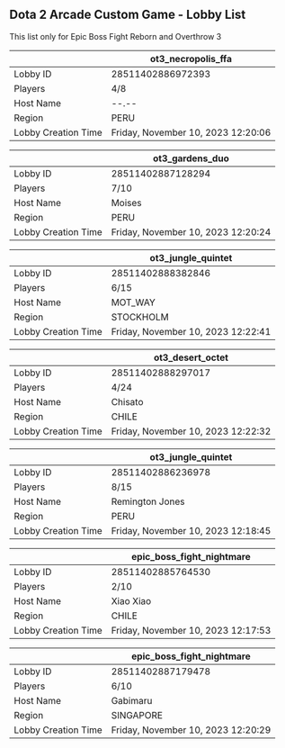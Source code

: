 ## Dota 2 Arcade Custom Game - Lobby List

This list only for Epic Boss Fight Reborn and Overthrow 3

|  | ot3_necropolis_ffa |
| ------ | ------ |
| Lobby ID | 28511402886972393 |
| Players | 4/8 |
| Host Name | --.-- |
| Region | PERU |
| Lobby Creation Time | Friday, November 10, 2023 12:20:06 |


|  | ot3_gardens_duo |
| ------ | ------ |
| Lobby ID | 28511402887128294 |
| Players | 7/10 |
| Host Name | Moises |
| Region | PERU |
| Lobby Creation Time | Friday, November 10, 2023 12:20:24 |


|  | ot3_jungle_quintet |
| ------ | ------ |
| Lobby ID | 28511402888382846 |
| Players | 6/15 |
| Host Name | MOT_WAY |
| Region | STOCKHOLM |
| Lobby Creation Time | Friday, November 10, 2023 12:22:41 |


|  | ot3_desert_octet |
| ------ | ------ |
| Lobby ID | 28511402888297017 |
| Players | 4/24 |
| Host Name | Chisato |
| Region | CHILE |
| Lobby Creation Time | Friday, November 10, 2023 12:22:32 |


|  | ot3_jungle_quintet |
| ------ | ------ |
| Lobby ID | 28511402886236978 |
| Players | 8/15 |
| Host Name | Remington Jones |
| Region | PERU |
| Lobby Creation Time | Friday, November 10, 2023 12:18:45 |


|  | epic_boss_fight_nightmare |
| ------ | ------ |
| Lobby ID | 28511402885764530 |
| Players | 2/10 |
| Host Name | Xiao Xiao |
| Region | CHILE |
| Lobby Creation Time | Friday, November 10, 2023 12:17:53 |


|  | epic_boss_fight_nightmare |
| ------ | ------ |
| Lobby ID | 28511402887179478 |
| Players | 6/10 |
| Host Name | Gabimaru |
| Region | SINGAPORE |
| Lobby Creation Time | Friday, November 10, 2023 12:20:29 |


